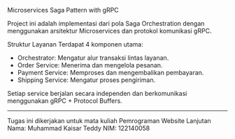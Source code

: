Microservices Saga Pattern with gRPC

Project ini adalah implementasi dari pola Saga Orchestration dengan menggunakan arsitektur Microservices dan protokol komunikasi gRPC.

Struktur Layanan
Terdapat 4 komponen utama:

- Orchestrator: Mengatur alur transaksi lintas layanan.
- Order Service: Menerima dan mengelola pesanan.
- Payment Service: Memproses dan mengembalikan pembayaran.
- Shipping Service: Mengatur proses pengiriman.

Setiap service berjalan secara independen dan berkomunikasi menggunakan gRPC + Protocol Buffers.

---

Tugas ini dikerjakan untuk mata kuliah Pemrograman Website Lanjutan
Nama: Muhammad Kaisar Teddy
NIM: 122140058
